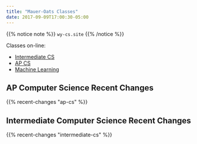 ```yaml
---
title: "Mauer-Oats Classes"
date: 2017-09-09T17:00:30-05:00
---
```


{{% notice note %}}
`wy-cs.site`
{{% /notice %}}

Classes on-line:

* [Intermediate CS](intermediate-cs/)
* [AP CS](ap-cs/)
* [Machine Learning](machine-learning/)

## AP Computer Science Recent Changes

{{% recent-changes "ap-cs" %}}

## Intermediate Computer Science Recent Changes

{{% recent-changes "intermediate-cs" %}}


